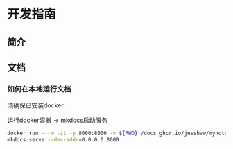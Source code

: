 # 开发指南

## 简介

## 文档

### 如何在本地运行文档

须确保已安装docker

运行docker容器 -> mkdocs启动服务

```bash
docker run --rm -it -p 8000:8000 -v ${PWD}:/docs ghcr.io/jesshaw/mynotes bash
mkdocs serve --dev-addr=0.0.0.0:8000
```
